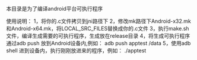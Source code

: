 
本目录是为了编译android平台可执行程序

使用说明：
    1，将你的.c文件拷贝到jni路径下
    2，修改mk路径下Android-x32.mk和Android-x64.mk，将LOCAL_SRC_FILES替换成你的.c文件
    3，执行make.sh文件，编译生成需要的可执行程序，生成放在release目录
    4，将生成可执行程序通过adb push 放到Android设备内,例如：
        adb push apptest /data
    5，使用adb shell 进到设备内，执行刚刚放进来的程序，例如：
        ./apptest








